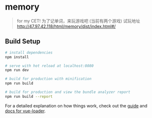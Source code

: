 # memory

> for my CET!
为了记单词，来玩游戏吧
(当前有两个游戏)
试玩地址
http://47.97.42.118/html/memory/dist/index.html#/

## Build Setup

``` bash
# install dependencies
npm install

# serve with hot reload at localhost:8080
npm run dev

# build for production with minification
npm run build

# build for production and view the bundle analyzer report
npm run build --report
```

For a detailed explanation on how things work, check out the [guide](http://vuejs-templates.github.io/webpack/) and [docs for vue-loader](http://vuejs.github.io/vue-loader).
